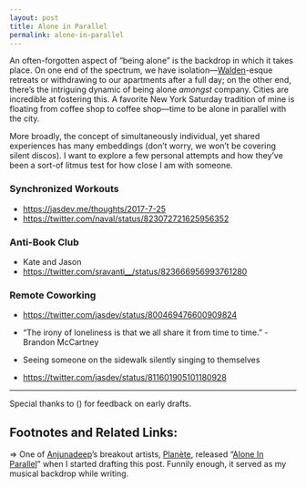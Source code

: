 ```yaml
---
layout: post
title: Alone in Parallel
permalink: alone-in-parallel
---
```


An often-forgotten aspect of “being alone” is the backdrop in which it takes place. On one end of the spectrum, we have isolation—[Walden](https://en.wikipedia.org/wiki/Walden)-esque retreats or withdrawing to our apartments after a full day; on the other end, there’s the intriguing dynamic of being alone _amongst_ company. Cities are incredible at fostering this. A favorite New York Saturday tradition of mine is floating from coffee shop to coffee shop—time to be alone in parallel with the city.

More broadly, the concept of simultaneously individual, yet shared experiences has many embeddings (don’t worry, we won’t be covering silent discos). I want to explore a few personal attempts and how they’ve been a sort-of litmus test for how close I am with someone.

### Synchronized Workouts

- https://jasdev.me/thoughts/2017-7-25
- https://twitter.com/naval/status/823072721625956352

### Anti-Book Club

- Kate and Jason
- https://twitter.com/sravanti__/status/823666956993761280

### Remote Coworking

- https://twitter.com/jasdev/status/800469476600909824

- “The irony of loneliness is that we all share it from time to time.” - Brandon McCartney
- Seeing someone on the sidewalk silently singing to themselves
- https://twitter.com/jasdev/status/811601905101180928

---

Special thanks to () for feedback on early drafts.

## Footnotes and Related Links:

⇒ One of [Anjunadeep](http://www.anjunadeep.com)’s breakout artists, [Planète](https://soundcloud.com/dion-planete), released “[Alone In Parallel](https://soundcloud.com/anjunadeep/plane-te-alone-in-parallel-1)” when I started drafting this post. Funnily enough, it served as my musical backdrop while writing.

[^1]: 
